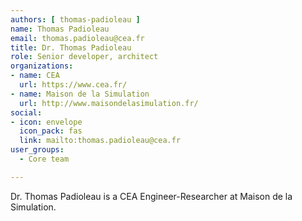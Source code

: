 ```yaml
---
authors: [ thomas-padioleau ]
name: Thomas Padioleau
email: thomas.padioleau@cea.fr
title: Dr. Thomas Padioleau
role: Senior developer, architect
organizations:
- name: CEA
  url: https://www.cea.fr/
- name: Maison de la Simulation
  url: http://www.maisondelasimulation.fr/
social:
- icon: envelope
  icon_pack: fas
  link: mailto:thomas.padioleau@cea.fr
user_groups:
  - Core team

---
```


Dr. Thomas Padioleau is a CEA Engineer-Researcher at Maison de la Simulation.
